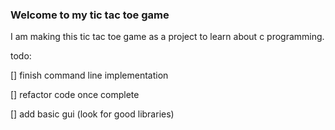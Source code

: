 ### Welcome to my tic tac toe game

I am making this tic tac toe game as a project to learn about c programming.

todo:

[] finish command line implementation

[] refactor code once complete

[] add basic gui (look for good libraries)
